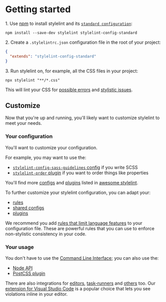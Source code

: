 # Getting started

1\. Use [npm](https://docs.npmjs.com/about-npm/) to install stylelint and its [`standard configuration`](https://github.com/stylelint/stylelint-config-standard):

```shell
npm install --save-dev stylelint stylelint-config-standard
```

2\. Create a `.stylelintrc.json` configuration file in the root of your project:

```json
{
  "extends": "stylelint-config-standard"
}
```

3\. Run stylelint on, for example, all the CSS files in your project:

```shell
npx stylelint "**/*.css"
```

This will lint your CSS for [possible errors](rules/list.md#possible-errors) and [stylistic issues](rules/list.md#stylistic-issues).

## Customize

Now that you're up and running, you'll likely want to customize stylelint to meet your needs.

### Your configuration

You'll want to customize your configuration.

For example, you may want to use the:

-   [`stylelint-config-sass-guidelines` config](https://github.com/bjankord/stylelint-config-sass-guidelines) if you write SCSS
-   [`stylelint-order` plugin](https://github.com/hudochenkov/stylelint-order) if you want to order things like properties

You'll find more [configs](https://github.com/ntwb/awesome-stylelint#configs) and [plugins](https://github.com/ntwb/awesome-stylelint#plugins) listed in [awesome stylelint](https://github.com/ntwb/awesome-stylelint).

To further customize your stylelint configuration, you can adapt your:

-   [rules](configure.md#rules)
-   [shared configs](configure.md#extends)
-   [plugins](configure.md#plugins)

We recommend you add [rules that limit language features](rules/list.md#limit-language-features) to your configuration file. These are powerful rules that you can use to enforce non-stylistic consistency in your code.

### Your usage

You don't have to use the [Command Line Interface](usage/cli.md); you can also use the:

-   [Node API](usage/node-api.md)
-   [PostCSS plugin](usage/postcss-plugin.md)

There are also integrations for [editors](integrations/editor.md), [task-runners](integrations/task-runner.md) and [others](integrations/other.md) too. Our [extension for Visual Studio Code](https://marketplace.visualstudio.com/items?itemName=stylelint.vscode-stylelint) is a popular choice that lets you see violations inline in your editor.

